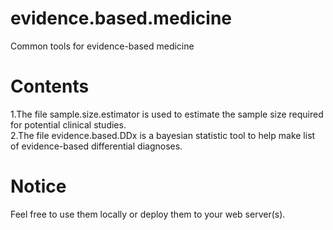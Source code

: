 # evidence.based.medicine
Common tools for evidence-based medicine

# Contents
1.The file sample.size.estimator is used to estimate the sample size required for potential clinical studies.  
2.The file evidence.based.DDx is a bayesian statistic tool to help make list of evidence-based differential diagnoses.

# Notice
Feel free to use them locally or deploy them to your web server(s).
